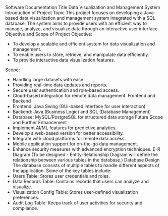Software Documentation
Title
Data Visualization and Management System
Introduction of Project Topic
This project focuses on developing a Java-based data visualization and management system integrated with a SQL database. The system aims to provide users with an efficient way to manage, analyze, and visualize data through an interactive user interface.
Objective and Scope of Project
Objective:
- To develop a scalable and efficient system for data visualization and management.
- To enable users to store, retrieve, and manipulate data efficiently.
- To provide interactive data visualization features.

Scope:
- Handling large datasets with ease.
- Providing real-time data updates and reports.
- Secure user authentication and role-based access.
- Cloud-based integration for remote data management.
Frontend and Backend
- Frontend: Java Swing (GUI-based interface for user interaction)
- Backend: Java (Business Logic) and SQL (Database Management)
- Database: MySQL/PostgreSQL for structured data storage
Future Scope and Further Enhancement
- Implement AI/ML features for predictive analytics.
- Develop a web-based version for better accessibility.
- Integrate with cloud platforms for remote data access.
- Mobile application support for on-the-go data management.
- Enhance security measures with advanced encryption techniques.
E-R Diagram
(To be designed - Entity-Relationship Diagram will define the relationship between various tables in the database.)
Database Design
The database consists of multiple tables to handle different aspects of the application. Some of the key tables include:
- Users Table: Stores user credentials and roles.
- Data Records Table: Contains records that users can analyze and visualize.
- Visualization Config Table: Stores user-defined visualization preferences.
- Audit Log Table: Keeps track of user activities for security and compliance.
